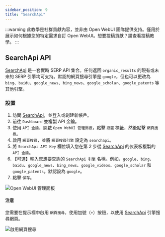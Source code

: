 ```yaml
---
sidebar_position: 9
title: "SearchApi"
---
```


:::warning
此教學是社群貢獻內容，並非由 Open WebUI 團隊提供支持。僅用於展示如何根據您的特定需求自訂 Open WebUI。想要投稿貢獻？請查看投稿教學。
:::

## SearchApi API

[SearchApi](https://searchapi.io) 是一套實時 SERP API 集合。任何返回 `organic_results` 的現有或未來的 SERP 引擎均可支持。默認的網頁搜尋引擎是 `google`，但也可以更改為 `bing`、`baidu`、`google_news`、`bing_news`、`google_scholar`、`google_patents` 等其他引擎。

### 設置

1. 訪問 [SearchApi](https://searchapi.io)，並登入或創建新帳戶。
2. 前往 `Dashboard` 並複製 API 金鑰。
3. 使用 `API 金鑰`，開啟 `Open WebUI 管理面板`，點擊 `設置` 標籤，然後點擊 `網頁搜尋`。
4. 啟用 `網頁搜尋`，並將 `網頁搜尋引擎` 設定為 `searchapi`。
5. 將 `SearchApi API Key` 欄位填入您在第 2 步從 [SearchApi](https://www.searchapi.io/) 的仪表板複製的 `API 金鑰`。
6. 【可選】輸入您想要查詢的 `SearchApi 引擎` 名稱。例如，`google`、`bing`、`baidu`、`google_news`、`bing_news`、`google_videos`、`google_scholar` 和 `google_patents`。默認設為 `google`。
7. 點擊 `保存`。

![Open WebUI 管理面板](/images/tutorial_searchapi_search.png)

#### 注意

您需要在提示欄中啟用 `網頁搜尋`，使用加號（`+`）按鈕，以使用 [SearchApi](https://www.searchapi.io/) 引擎搜尋網頁。

![啟用網頁搜尋](/images/enable_web_search.png)
